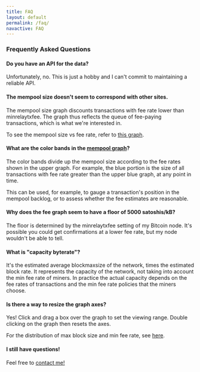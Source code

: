 ```yaml
---
title: FAQ
layout: default
permalink: /faq/
navactive: FAQ
---
```


### Frequently Asked Questions

#### Do you have an API for the data?

Unfortunately, no. This is just a hobby and I can't commit to maintaining a reliable API.

#### The mempool size doesn't seem to correspond with other sites.

The mempool size graph discounts transactions with fee rate lower than minrelaytxfee. The graph
thus reflects the queue of fee-paying transactions, which is what we're interested in.

To see the mempool size vs fee rate, refer to [this graph](/misc/profile).

#### What are the color bands in the [mempool graph](/#1m)?
The color bands divide up the mempool size according to the fee rates shown in the upper graph.
For example, the blue portion is the size of all transactions with fee rate greater than the
upper blue graph, at any point in time.

This can be used, for example, to gauge a transaction's position in the mempool backlog, or to
assess whether the fee estimates are reasonable.

#### Why does the fee graph seem to have a floor of 5000 satoshis/kB?

The floor is determined by the minrelaytxfee setting of my Bitcoin node. It's possible you
could get confirmations at a lower fee rate, but my node wouldn't be able to tell.

#### What is "capacity byterate"?

It's the estimated average blockmaxsize of the network, times the estimated block rate.
It represents the capacity of the network, not taking into account the min fee rate of miners.
In practice the actual capacity depends on the fee rates of transactions and the
min fee rate policies that the miners choose.

#### Is there a way to resize the graph axes?

Yes! Click and drag a box over the graph to set the viewing range. Double clicking on the graph
then resets the axes.

For the distribution of max block size and min fee rate, see [here](/misc/mining).

#### I still have questions!

Feel free to [contact me!](mailto:bitcoinfees@gmail.com)
